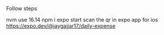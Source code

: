 Follow steps

nvm use 16.14
npm i
expo start
scan the qr in expo app for ios
https://expo.dev/@jaygajjar17/daily-expense
